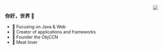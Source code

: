 <img align="right" src="https://github-readme-stats.vercel.app/api?username=liuenci&show_icons=true&icon_color=CE1D2D&text_color=718096&bg_color=ffffff&hide_title=true" />

### 你好，世界 👋

- :orange_book: Focusing on Java & Web
- :hammer: Creator of applications and frameworks
- :ram: Founder the ObjCCN
- :meat_on_bone: Meat lover
